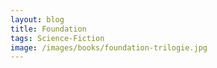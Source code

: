 ```yaml
---
layout: blog
title: Foundation
tags: Science-Fiction
image: /images/books/foundation-trilogie.jpg
---
```

